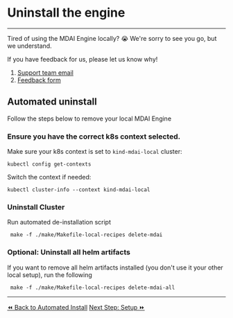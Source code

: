# Uninstall the engine
----
Tired of using the MDAI Engine locally? 😭 We're sorry to see you go, but we understand.

If you have feedback for us, please let us know why!
1. [Support team email](mailto:support@mydecisive.ai)
2. [Feedback form](https://docs.google.com/forms/d/e/1FAIpQLScZNGgu5Cshd-WP7HGcvW4yPVP_NbWswcAU6vKgUnRb_6umpA/viewform?usp=sharing)



## Automated uninstall
Follow the steps below to remove your local MDAI Engine

### Ensure you have the correct k8s context selected.

Make sure your k8s context is set to `kind-mdai-local` cluster:

```shell
kubectl config get-contexts
```

Switch the context if needed:

```shell
kubectl cluster-info --context kind-mdai-local
```

### Uninstall Cluster

Run automated de-installation script

```shell
 make -f ./make/Makefile-local-recipes delete-mdai
```

### Optional: Uninstall all helm artifacts

If you want to remove all helm artifacts installed (you don't use it your other local setup), run the following

```shell
 make -f ./make/Makefile-local-recipes delete-mdai-all
```

----
<span class="left"><a href="./automated-install.md">⏪ Back to Automated Install</a></span>
<span class="right"><a href="./setup.md">Next Step: Setup ⏩</a></span>
